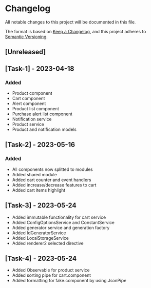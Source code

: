 # Changelog

All notable changes to this project will be documented in this file.

The format is based on [Keep a Changelog](https://keepachangelog.com/en/1.0.0/),
and this project adheres to [Semantic Versioning](https://semver.org/spec/v2.0.0.html).

## [Unreleased]

## [Task-1] - 2023-04-18

### Added

- Product component
- Cart component
- Alert component
- Product list component
- Purchase alert list component
- Notification service
- Product service
- Product and notification models

## [Task-2] - 2023-05-16

### Added

- All components now splitted to modules
- Added shared module
- Added cart counter and event handlers
- Added increase/decrease features to cart
- Added cart items highlight

## [Task-3] - 2023-05-24

- Added immutable functionality for cart service
- Added ConfigOptionsService and ConstantService
- Added generator service and generation factory
- Added IdGeneratorService
- Added LocalStorageService
- Added renderer2 selected directive

## [Task-4] - 2023-05-24

- Added Observable for product service
- Added sorting pipe for cart.component
- Added formatting for fake.component by using JsonPipe